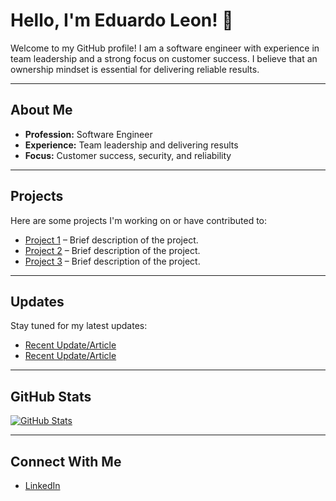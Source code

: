 # Hello, I'm Eduardo Leon! 👋

Welcome to my GitHub profile!
I am a software engineer with experience in team leadership and a strong focus on customer success.
I believe that an ownership mindset is essential for delivering reliable results.

---

## About Me

- **Profession:** Software Engineer
- **Experience:** Team leadership and delivering results
- **Focus:** Customer success, security, and reliability

---

## Projects

Here are some projects I'm working on or have contributed to:

- [Project 1](URL) – Brief description of the project.
- [Project 2](URL) – Brief description of the project.
- [Project 3](URL) – Brief description of the project.

---

## Updates

Stay tuned for my latest updates:

- [Recent Update/Article](URL)
- [Recent Update/Article](URL)

---

## GitHub Stats

[![GitHub Stats](https://github-readme-stats.vercel.app/api?username=YOUR_USERNAME)](https://github.com/YOUR_USERNAME)

---

## Connect With Me

- [LinkedIn](https://www.linkedin.com/in/luis-eduardo-leon/)